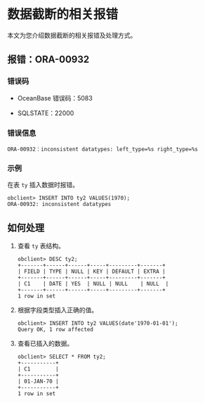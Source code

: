 数据截断的相关报错 
==============================

本文为您介绍数据截断的相关报错及处理方式。

报错：ORA-00932 
---------------------------------

### 错误码 

* OceanBase 错误码：5083

  

* SQLSTATE：22000

  




### 错误信息 

```unknow
ORA-00932：inconsistent datatypes: left_type=%s right_type=%s
```



### 示例 

在表 `ty` 插入数据时报错。

```unknow
obclient> INSERT INTO ty2 VALUES(1970);
ORA-00932: inconsistent datatypes
```



如何处理 
-------------------------

1. 查看 `ty` 表结构。

   ```unknow
   obclient> DESC ty2;
   +-------+------+------+-----+---------+-------+
   | FIELD | TYPE | NULL | KEY | DEFAULT | EXTRA |
   +-------+------+------+-----+---------+-------+
   | C1    | DATE | YES  | NULL | NULL    | NULL  |
   +-------+------+------+-----+---------+-------+
   1 row in set
   ```

   

2. 根据字段类型插入正确的值。

   ```unknow
   obclient> INSERT INTO ty2 VALUES(date'1970-01-01');
   Query OK, 1 row affected
   ```

   

3. 查看已插入的数据。

   ```unknow
   obclient> SELECT * FROM ty2;
   +-----------+
   | C1        |
   +-----------+
   | 01-JAN-70 |
   +-----------+
   1 row in set
   ```

   




